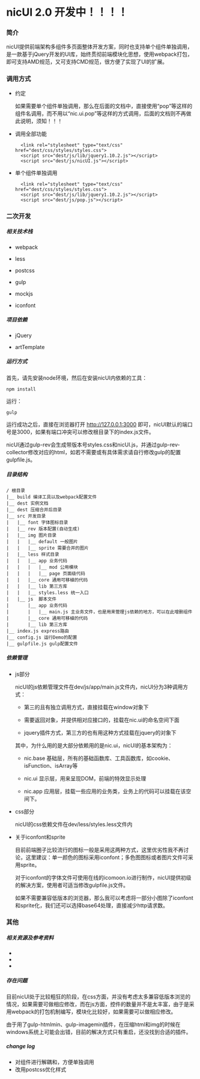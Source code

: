 # nicUI 2.0 开发中！！！！

### 简介

nicUI提供前端架构多组件多页面整体开发方案，同时也支持单个组件单独调用，是一款基于jQuery开发的UI库，始终贯彻前端模块化思想，使用webpack打包，即可支持AMD规范，又可支持CMD规范，很方便了实现了UI的扩展。

### 调用方式

- 约定

	如果需要单个组件单独调用，那么在后面的文档中，直接使用“pop”等这样的组件名调用，而不用以“nic.ui.pop”等这样的方式调用，后面的文档则不再做此说明，须知！！！

- 调用全部功能

		<link rel="stylesheet" type="text/css" href="dest/css/styles/styles.css">
	    <script src="dest/js/lib/jquery1.10.2.js"></script>
	    <script src="dest/js/nicUI.js"></script>

- 单个组件单独调用

		<link rel="stylesheet" type="text/css" href="dest/css/styles/styles.css">
	    <script src="dest/js/lib/jquery1.10.2.js"></script>
	    <script src="dest/js/pop.js"></script>

### 二次开发

##### 相关技术栈

- webpack

- less

- postcss

- gulp

- mockjs

- iconfont


##### 项目依赖

- jQuery

- artTemplate


##### 运行方式

首先，请先安装node环境，然后在安装nicUI内依赖的工具：

	npm install
	
运行：
	
	gulp
	
运行成功之后，直接在浏览器打开 http://127.0.0.1:3000 即可，nicUI默认的端口号是3000，如果有端口冲突可以修改根目录下的index.js文件。
	
nicUI通过gulp-rev会生成带版本号styles.css和nicUI.js，并通过gulp-rev-collector修改对应的html，如若不需要或有具体需求请自行修改gulp的配置gulpfile.js。


##### 目录结构

	/ 根目录
	|__ build 编译工具以及webpack配置文件
	|__ dest 实例文档
	|__ dest 压缩合并后目录
	|__ src 开发目录
	|	|__ font 字体图标目录
	|	|__ rev 版本配置(自动生成)
	|	|__ img 图片目录
	|	|	|__ default 一般图片
	|	|	|__ sprite 需要合并的图片
	|	|__ less 样式目录
	|	|	|__ app 业务代码
	|	|	|	|__ mod 公用模块
	|	|	|	|__ page 页面级代码
	|	|	|__ core 通用可移植的代码
	|	|	|__ lib 第三方库
	|	|	|__ styles.less 统一入口
	|	|__ js  脚本文件
	|		|__ app 业务代码
	|		|	|__ main.js 主业务文件，也是用来管理js依赖的地方，可以在此增删组件
	|		|__ core 通用可移植的代码
	|		|__ lib 第三方库
	|__ index.js express路由
	|__ config.js 运行Demo的配置
	|__ gulpfile.js gulp配置文件

##### 依赖管理

- js部分

	nicUI的js依赖管理文件在dev/js/app/main.js文件内，nicUI分为3种调用方式：

	- 第三的且有独立调用方式，直接挂载在window对象下

	- 需要返回对象，并提供相对应接口的，挂载在nic.ui的命名空间下面

	- jquery插件方式，第三方的也有用这种方式挂载在jquery的对象下

	其中，为什么用的是大部分依赖用的是nic.ui，nicUI的基本架构为：

	- nic.base 基础层，所有的基础函数库、工具函数库，如cookie、isFunction、isArray等

	- nic.ui 显示层，用来呈现DOM，前端的特效显示处理

	- nic.app 应用层，挂载一些应用的业务类，业务上的代码可以挂载在该空间下。

- css部分

	nicUI的css依赖文件在dev/less/styles.less文件内

- 关于iconfont和sprite

	目前前端圈子比较流行的图标一般是采用这两种方式，这里优劣性我不再讨论，这里建议：单一颜色的图标采用iconfont；多色图图标或者图片文件可采用sprite。

	对于iconfont的字体文件可使用在线的icomoon.io进行制作，nicUI提供初级的解决方案，使用者可适当修改gulpfile.js文件。

	如果不需要兼容低版本的浏览器，那么我可以考虑将一部分小图除了iconfont和sprite化，我们还可以选择base64处理，直接减少http请求数。


### 其他

##### 相关资源及参考资料

-
-
-

##### 存在问题

目前nicUI处于比较粗狂的阶段，在css方面，并没有考虑太多兼容低版本浏览的情况，如果需要可做相应修改，而在js方面，控件的数量并不是太丰富，由于是采用webpack的打包机制编写，模块化比较好，如果需要可以做相应修改。

由于用了gulp-htmlmin、gulp-imagemin插件，在压缩html和img的时候在windows系统上可能会出错，目前的解决方式只有重启，还没找到合适的插件。

##### change log

- 对组件进行解耦和，方便单独调用
- 改用postcss优化样式